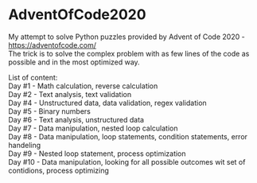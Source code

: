# AdventOfCode2020
My attempt to solve Python puzzles provided by Advent of Code 2020 - https://adventofcode.com/<br>
The trick is to solve the complex problem with as few lines of the code as possible and in the most optimized way.

List of content:<br>
Day #1 - Math calculation, reverse calculation<br>
Day #2 - Text analysis, text validation<br>
Day #4 - Unstructured data, data validation, regex validation<br>
Day #5 - Binary numbers<br>
Day #6 - Text analysis, unstructured data<br>
Day #7 - Data manipulation, nested loop calculation<br>
Day #8 - Data manipulation, loop statements, condition statements, error handeling<br>
Day #9 - Nested loop statement, process optimization<br>
Day #10 - Data manipulation, looking for all possible outcomes wit set of contidions, process optimizing<br>
